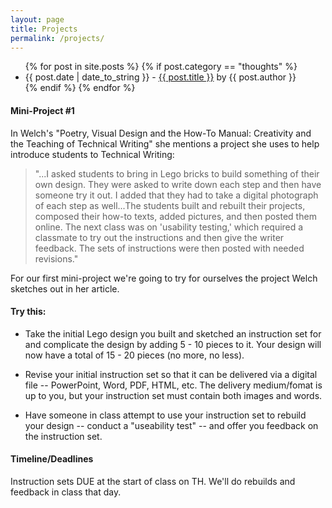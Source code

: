 ```yaml
---
layout: page
title: Projects
permalink: /projects/
---
```


<div id="posts">
  <ul>
    {% for post in site.posts %}
	{% if post.category == "thoughts" %}
      <li><span>{{ post.date | date_to_string }}</span> - <a href="{{ site.baseurl }}{{ post.url }}">{{ post.title }}</a> by <span class="italic">{{ post.author }}</span></li>
	{% endif %}    
{% endfor %}
  </ul>
</div>

#### Mini-Project #1


In Welch's "Poetry, Visual Design and the How-To Manual: Creativity and the Teaching of Technical Writing" she mentions a project she uses to help introduce students to Technical Writing:

> "...I asked students to bring in Lego bricks to build something of their own design. They were asked to write down each step and then have someone try it out. I added that they had to take a digital photograph of each step as well...The students built and rebuilt their projects, composed their how-to texts, added pictures, and then posted them online. The next class was on 'usability testing,' which required a classmate to try out the instructions and then give the writer feedback. The sets of instructions were then posted with needed revisions."

For our first mini-project we're going to try for ourselves the project Welch sketches out in her article.

#### Try this:

* Take the initial Lego design you built and sketched an instruction set for and complicate the design by adding 5 - 10 pieces to it. Your design will now have a total of 15 - 20 pieces (no more, no less).

* Revise your initial instruction set so that it can be delivered via a digital file -- PowerPoint, Word, PDF, HTML, etc. The delivery medium/fomat is up to you, but your instruction set must contain both images and words.

* Have someone in class attempt to use your instruction set to rebuild your design -- conduct a "useability test" -- and offer you feedback on the instruction set.

#### Timeline/Deadlines

Instruction sets DUE at the start of class on TH. We'll do rebuilds and feedback in class that day.
